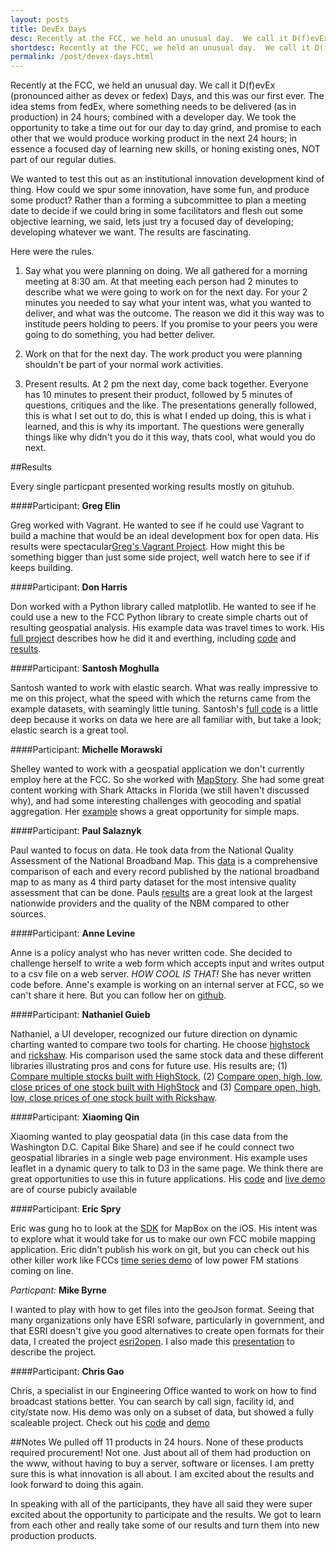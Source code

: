 ```yaml
---
layout: posts
title: DevEx Days
desc: Recently at the FCC, we held an unusual day.  We call it D(f)evEx (pronounced as either devex or fedex) Days, and this was our first ever.  The idea stems from fedEx, where something needs to be delivered (as in 'to production') in 24 hours; combined with a developer day. We took the opportunity to take a time out for our day to day grind, and promise to each other that we would produce working product in the next 24 hours; in essence a focused day of learning new skills, or honing existing ones, NOT part of our regular duties.
shortdesc: Recently at the FCC, we held an unusual day.  We call it D(f)evEx (pronounced as either devex or fedex) Days, and this was our first ever.
permalink: /post/devex-days.html
---
```

Recently at the FCC, we held an unusual day.  We call it D(f)evEx (pronounced aither as devex or fedex) Days, and this was our first ever.  The idea stems from fedEx, where something needs to be delivered (as in production) in 24 hours; combined with a developer day. We took the opportunity to take a time out for our day to day grind, and promise to each other that we would produce working product in the next 24 hours; in essence a focused day of learning new skills, or honing existing ones, NOT part of our regular duties.

We wanted to test this out as an institutional innovation development kind of thing.  How could we spur some innovation, have some fun, and produce some product?  Rather than a forming a subcommittee to plan a meeting date to decide if we could bring in some facilitators and flesh out some objective learning, we said, lets just try a focused day of developing; developing whatever we want. The results are fascinating.  

Here were the rules. 

1. Say what you were planning on doing.  We all gathered for a morning meeting at 8:30 am.  At that meeting each person had 2 minutes to describe what we were going to work on for the next day.  For your 2 minutes you needed to say what your intent was, what you wanted to deliver, and what was the outcome.  The reason we did it this way was to institude peers holding to peers.  If you promise to your peers you were going to do something, you had better deliver.  

2. Work on that for the next day.  The work product you were planning shouldn't be part of your normal work activities.

3. Present results.  At 2 pm the next day, come back together.  Everyone has 10 minutes to present their product, followed by 5 minutes of questions, critiques and the like.  The presentations generally followed, this is what I set out to do, this is what I ended up doing, this is what i learned, and this is why its important.  The questions were generally things like why didn't you do it this way, thats cool, what would you do next.

##Results

Every single particpant presented working results mostly on gituhub.

####Participant: **Greg Elin**

Greg worked with Vagrant.  He wanted to see if he could use Vagrant to build a machine that would be an ideal development box for open data.  His results were spectacular[Greg's Vagrant Project](https://github.com/gregelin/vagrant_php-pgsql).  How might this be something bigger than just some side project, well watch here to see if if keeps building.

####Participant: **Don Harris** 

Don worked with a Python library called matplotlib.  He wanted to see if he could use a new to the FCC Python library to create simple charts out of resulting geospatial analysis.  His example data was travel times to work.  His [full project](https://github.com/geodon7399/FedEx) describes how he did it and everthing, including [code](https://github.com/geodon7399/FedEx/blob/master/md_travel_times.py) and [results](https://github.com/geodon7399/FedEx/blob/master/md_travel_times.png).

####Participant: **Santosh Moghulla**

Santosh wanted to work with elastic search.  What was really impressive to me on this project, what the speed with which the returns came from the example datasets, with seamingly little tuning.  Santosh's [full code](https://github.com/smoghull/elasticsearch-demo) is a little deep because it works on data we here are all familiar with, but take a look; elastic search is a great tool.

####Participant: **Michelle Morawski**

Shelley wanted to work with a geospatial application we don't currently employ here at the FCC.  So she worked with [MapStory](http://mapstory.org/).  She had some great content working with Shark Attacks in Florida (we still haven't discussed why), and had some interesting challenges with geocoding and spatial aggregation.  Her [example](http://mapstory.org/maps/526/) shows a great opportunity for simple maps.  

####Participant: **Paul Salaznyk**

Paul wanted to focus on data.  He took data from the National Quality Assessment of the National Broadband Map.  This [data](http://www.broadbandmap.gov/about/technical-overview/data-review) is a comprehensive comparison of each and every record published by the national broadband map to as many as 4 third party dataset for the most intensive quality assessment that can be done.  Pauls [results](http://psalaz.github.io/bbmap-quality/) are a great look at the largest nationwide providers and the quality of the NBM compared to other sources.

####Participant:  **Anne Levine**

Anne is a policy analyst who has never written code.  She decided to challenge herself to write a web form which accepts input and writes output to a csv file on a web server.  _HOW COOL IS THAT!_ She has never written code before.  Anne's example is working on an internal server at FCC, so we can't share it here.  But you can follow her on [github](https://github.com/alevinefcc).

####Participant:  **Nathaniel Guieb**

Nathaniel, a UI developer, recognized our future direction on dynamic charting wanted to compare two tools for charting.  He choose [highstock](http://www.highcharts.com/products/highstock) and [rickshaw](http://code.shutterstock.com/rickshaw/).  His comparison used the same stock data and these different libraries illustrating pros and cons for future use.  His results are; (1) [Compare multiple stocks built with HighStock](http://vizui.github.com/ts-demo/hs-compare-multi-co.html), (2) [Compare open, high, low, close prices of one stock built with HighStock](http://vizui.github.com/ts-demo/hs-compare-multi.html) and (3) [Compare open, high, low, close prices of one stock built with Rickshaw](http://vizui.github.com/ts-demo/rs-line.html).

####Participant:  **Xiaoming Qin**

Xiaoming wanted to play geospatial data (in this case data from the Washington D.C. Capital Bike Share) and see if he could connect two geospatial libraries in a single web page environment.  His example uses leaflet in a dynamic query to talk to D3 in the same page.  We think there are great opportunities to use this in future applications.  His [code](https://github.com/xqin1/bikeshare) and [live demo](http://xqin1.github.com/bikeshare/bike1.html) are of course pubicly available

####Participant: **Eric Spry**

Eric was gung ho to look at the [SDK](http://mapbox.com/mobile/) for MapBox on the iOS.  His intent was to explore what it would take for us to make our own FCC mobile mapping application.  Eric didn't publish his work on git, but you can check out his other killer work like FCCs [time series demo](http://fcc.github.io/lpfmpoints/lpfmpoint.html) of low power FM stations coming on line.

_Particpant:_  **Mike Byrne**

I wanted to play with how to get files into the geoJson format.  Seeing that many organizations only have ESRI sofware, particularly in government, and that ESRI doesn't give you good alternatives to create open formats for their data, I created the project [esri2open](https://github.com/feomike/esri2open).  I also made this [presentation](https://docs.google.com/presentation/d/1Ixsw344VvUEznYD2E4rO9yoBo4LoeU7vW7rEGeXoHGY/edit?usp=sharing) to describe the project.

####Participant:  **Chris Gao**

Chris, a specialist in our Engineering Office wanted to work on how to find broadcast stations better.  You can search by call sign, facility id, and city/state now. His demo was only on a subset of data, but showed a fully scaleable project.  Check out his [code](https://github.com/gaochris1/tvstudy/) and [demo](http://gaochris1.github.io/tvstudy/index.html#)

##Notes
We pulled off 11 products in 24 hours.  None of these products required procurement!  Not one.  Just about all of them had production on the www, without having to buy a server, software or licenses.  I am pretty sure this is what innovation is all about.  I am excited about the results and look forward to doing this again.  

In speaking with all of the participants, they have all said they were super excited about the opportunity to participate and the results.  We got to learn from each other and really take some of our results and turn them into new production products.  